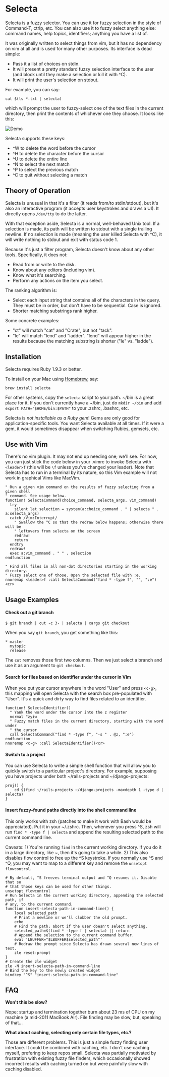 # Selecta

Selecta is a fuzzy selector. You can use it for fuzzy selection in the style of
Command-T, ctrlp, etc. You can also use it to fuzzy select anything else:
command names, help topics, identifiers; anything you have a list of.

It was originally written to select things from vim, but it has no dependency
on vim at all and is used for many other purposes. Its interface is dead
simple:

* Pass it a list of choices on stdin.
* It will present a pretty standard fuzzy selection interface to the user (and
  block until they make a selection or kill it with ^C).
* It will print the user's selection on stdout.

For example, you can say:

```
cat $(ls *.txt | selecta)
```

which will prompt the user to fuzzy-select one of the text files in the current
directory, then print the contents of whichever one they choose. It looks like
this:

![Demo](https://raw.github.com/garybernhardt/selecta/master/demo.gif)

Selecta supports these keys:

- ^W to delete the word before the cursor
- ^H to delete the character before the cursor
- ^U to delete the entire line
- ^N to select the next match
- ^P to select the previous match
- ^C to quit without selecting a match

## Theory of Operation

Selecta is unusual in that it's a filter (it reads from/to stdin/stdout), but
it's also an interactive program (it accepts user keystrokes and draws a UI).
It directly opens `/dev/tty` to do the latter.

With that exception aside, Selecta is a normal, well-behaved Unix tool. If a
selection is made, its path will be written to stdout with a single trailing
newline. If no selection is made (meaning the user killed Selecta with ^C), it
will write nothing to stdout and exit with status code 1.

Because it's just a filter program, Selecta doesn't know about any other tools.
Specifically, it does not:

- Read from or write to the disk.
- Know about any editors (including vim).
- Know what it's searching.
- Perform any actions on the item you select.

The ranking algorithm is:

- Select each input string that contains all of the characters in the query.
  They must be in order, but don't have to be sequential. Case is ignored.
- Shorter matching substrings rank higher.

Some concrete examples:
- "ct" will match "cat" and "Crate", but not "tack".
- "le" will match "lend" and "ladder". "lend" will appear higher in the results
  because the matching substring is shorter ("le" vs. "ladde").

## Installation

Selecta requires Ruby 1.9.3 or better.

To install on your Mac using [Homebrew](http://brew.sh), say:

```shell
brew install selecta
```

For other systems, copy the `selecta` script to your path. ~/bin is a great
place for it. If you don't currently have a ~/bin, just do `mkdir ~/bin` and
add `export PATH="$HOME/bin:$PATH"` to your .zshrc, .bashrc, etc.

Selecta is *not installable as a Ruby gem*! Gems are only good for
application-specific tools. You want Selecta available at all times. If it were
a gem, it would sometimes disappear when switching Rubies, gemsets, etc.

## Use with Vim

There's no vim plugin. It may not end up needing one; we'll see. For now, you
can just stick the code below in your .vimrc to invoke Selecta with `<leader>f`
(this will be `\f` unless you've changed your leader). Note that Selecta has to
run in a terminal by its nature, so this Vim example will not work in graphical
Vims like MacVim.

```vimscript
" Run a given vim command on the results of fuzzy selecting from a given shell
" command. See usage below.
function! SelectaCommand(choice_command, selecta_args, vim_command)
  try
    silent let selection = system(a:choice_command . " | selecta " . a:selecta_args)
  catch /Vim:Interrupt/
    " Swallow the ^C so that the redraw below happens; otherwise there will be
    " leftovers from selecta on the screen
    redraw!
    return
  endtry
  redraw!
  exec a:vim_command . " " . selection
endfunction

" Find all files in all non-dot directories starting in the working directory.
" Fuzzy select one of those. Open the selected file with :e.
nnoremap <leader>f :call SelectaCommand("find * -type f", "", ":e")<cr>
```

## Usage Examples

#### Check out a git branch

```
$ git branch | cut -c 3- | selecta | xargs git checkout
```

When you say `git branch`, you get something like this:

```
* master
  mytopic
  release
```

The `cut` removes those first two columns. Then we just select a branch and use
it as an argument to `git checkout`.

#### Search for files based on identifier under the cursor in Vim

When you put your cursor anywhere in the word "User" and press `<c-g>`, this
mapping will open Selecta with the search box pre-populated with "User". It's
a quick and dirty way to find files related to an identifier.

```vimscript
function! SelectaIdentifier()
  " Yank the word under the cursor into the z register
  normal "zyiw
  " Fuzzy match files in the current directory, starting with the word under
  " the cursor
  call SelectaCommand("find * -type f", "-s " . @z, ":e")
endfunction
nnoremap <c-g> :call SelectaIdentifier()<cr>
```

#### Switch to a project

You can use Selecta to write a simple shell function that will allow you to
quickly switch to a particular project's directory. For example, supposing you
have projects under both ~/rails-projects and ~/django-projects:

```shell
proj() {
    cd $(find ~/rails-projects ~/django-projects -maxdepth 1 -type d | selecta)
}
```

#### Insert fuzzy-found paths directly into the shell command line

This only works with zsh (patches to make it work with Bash would be
appreciated). Put it in your ~/.zshrc. Then, whenever you press ^S, zsh will
run `find * -type f | selecta` and append the resulting selected path to the
current command line.

Caveats: 1) You're running `find` in the current working directory. If you do
it in a large directory, like ~, then it's going to take a while. 2) This also
disables flow control to free up the ^S keystroke. If you normally use ^S and
^Q, you may want to map to a different key and remove the `unsetopt
flowcontrol`.

```shell
# By default, ^S freezes terminal output and ^Q resumes it. Disable that so
# that those keys can be used for other things.
unsetopt flowcontrol
# Run Selecta in the current working directory, appending the selected path, if
# any, to the current command.
function insert-selecta-path-in-command-line() {
    local selected_path
    # Print a newline or we'll clobber the old prompt.
    echo
    # Find the path; abort if the user doesn't select anything.
    selected_path=$(find * -type f | selecta) || return
    # Append the selection to the current command buffer.
    eval 'LBUFFER="$LBUFFER$selected_path"'
    # Redraw the prompt since Selecta has drawn several new lines of text.
    zle reset-prompt
}
# Create the zle widget
zle -N insert-selecta-path-in-command-line
# Bind the key to the newly created widget
bindkey "^S" "insert-selecta-path-in-command-line"
```

## FAQ

**Won't this be slow?**

Nope: startup and termination together burn about 23 ms of CPU on my machine (a
mid-2011 MacBook Air). File finding may be slow, but, speaking of that...

**What about caching, selecting only certain file types, etc.?**

Those are different problems. This is just a simple fuzzy finding user
interface. It could be combined with caching, etc. I don't use caching myself,
prefering to keep repos small. Selecta was partially motivated by frustration
with existing fuzzy file finders, which occasionally showed incorrect results
with caching turned on but were painfully slow with caching disabled.
